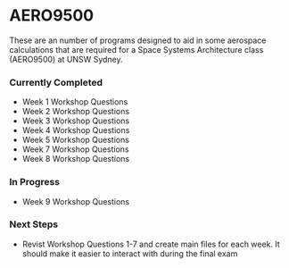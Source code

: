 # AERO9500

These are an number of programs designed to aid in some aerospace calculations that are required for a Space Systems Architecture class (AERO9500) at UNSW Sydney.

### Currently Completed
- Week 1 Workshop Questions
- Week 2 Workshop Questions
- Week 3 Workshop Questions
- Week 4 Workshop Questions
- Week 5 Workshop Questions
- Week 7 Workshop Questions
- Week 8 Workshop Questions

### In Progress
- Week 9 Workshop Questions

### Next Steps
- Revist Workshop Questions 1-7 and create main files for each week. It should make it easier to interact with during the final exam
